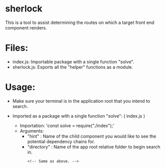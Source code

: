 # sherlock

This is a tool to assist determining the routes on which a target front end component renders.

# Files:

- index.js: Importable package with a single function "solve".
  <!-- - runner.js: Runnable command line tool. -->
- sherlock.js: Exports all the "helper" functions as a module.

# Usage:

- Make sure your terminal is in the application root that you intend to search.
  <!-- - Sherlock can be used two different ways: -->
- Imported as a package with a single function "solve": ( index.js )

  - Importation: 'const solve = require("./index");'
  - Arguments:
    - "hint" <String>: Name of the child component you would like to see the potential dependency chains for.
    - "directory" <String>: Name of the app root relative folder to begin search in.
      <!-- - Used as a command line tool that will write the JSON results of the function "solve" to a folder. -->
        <!-- - NOTE: Make sure the current terminal instance is in the root of the application folder. -->
        <!-- - Run: 'node path_to/runner.js <hint> <directory>' -->
        <!-- - Arguments: -->
          <!-- Same as above. -->
